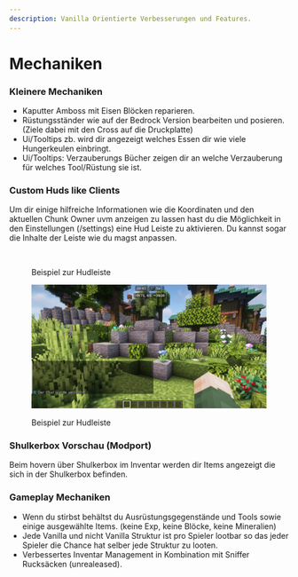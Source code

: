 ```yaml
---
description: Vanilla Orientierte Verbesserungen und Features.
---
```


# Mechaniken

### Kleinere Mechaniken

* Kaputter Amboss mit Eisen Blöcken reparieren.
* Rüstungsständer wie auf der Bedrock Version bearbeiten und posieren. (Ziele dabei mit den Cross auf die Druckplatte)
* Ui/Tooltips zb. wird dir angezeigt welches Essen dir wie viele Hungerkeulen einbringt.
* Ui/Tooltips: Verzauberungs Bücher zeigen dir an welche Verzauberung für welches Tool/Rüstung sie ist.

### Custom Huds like Clients

Um dir einige hilfreiche Informationen wie die Koordinaten und den aktuellen Chunk Owner uvm anzeigen zu lassen hast du die Möglichkeit in den Einstellungen (/settings) eine Hud Leiste zu aktivieren. Du kannst sogar die Inhalte der Leiste wie du magst anpassen.

<div>

<figure><img src="../.gitbook/assets/2023-07-31_20.43.06.png" alt=""><figcaption><p>Beispiel zur Hudleiste</p></figcaption></figure>

 

<figure><img src="../.gitbook/assets/2023-07-31_20.43.32.png" alt=""><figcaption><p>Beispiel zur Hudleiste</p></figcaption></figure>

</div>

### Shulkerbox Vorschau (Modport)

Beim hovern über Shulkerbox im Inventar werden dir Items angezeigt die sich in der Shulkerbox befinden.

### Gameplay Mechaniken

* Wenn du stirbst behältst du Ausrüstungsgegenstände und Tools sowie einige ausgewählte Items. (keine Exp, keine Blöcke, keine Mineralien)
* Jede Vanilla und nicht Vanilla Struktur ist pro Spieler lootbar so das jeder Spieler die Chance hat selber jede Struktur zu looten.
* Verbessertes Inventar Management in Kombination mit Sniffer Rucksäcken (unrealeased).
